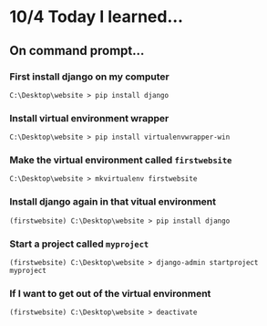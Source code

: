 # 10/4 Today I learned...

## On command prompt...

### First install django on my computer
```console
C:\Desktop\website > pip install django
```

### Install virtual environment wrapper
```console
C:\Desktop\website > pip install virtualenvwrapper-win
```

### Make the virtual environment called `firstwebsite`
```console
C:\Desktop\website > mkvirtualenv firstwebsite
```

### Install django again in that vitual environment
```console
(firstwebsite) C:\Desktop\website > pip install django
```

### Start a project called `myproject`
```console
(firstwebsite) C:\Desktop\website > django-admin startproject myproject
```

### If I want to get out of the virtual environment
```console
(firstwebsite) C:\Desktop\website > deactivate
```
